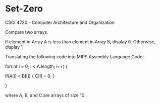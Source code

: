 # Set-Zero

CSCI 4720 - Computer Architecture and Organization

Compare two arrays.

If element in Array A is less than element in Array B, display 0. Otherwise, display 1



Translating the following code into MIPS Assembly Language Code:


for(int i = 0; i < A.length; i++)
{

  if(A[i] < B[i])
  {
    C[i] = 0;
  } 
  
}


where A, B, and C are arrays of size 10
